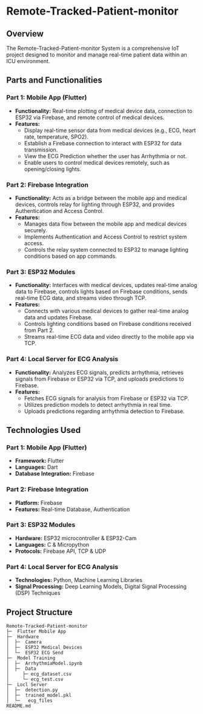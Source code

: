 # Remote-Tracked-Patient-monitor

## Overview
The Remote-Tracked-Patient-monitor System is a comprehensive IoT project designed to monitor and manage real-time patient data within an ICU environment. 

## Parts and Functionalities

### Part 1: Mobile App (Flutter)
- **Functionality:** Real-time plotting of medical device data, connection to ESP32 via Firebase, and remote control of medical devices.
- **Features:**
  - Display real-time sensor data from medical devices (e.g., ECG, heart rate, temperature, SPO2).
  - Establish a Firebase connection to interact with ESP32 for data transmission.
  - View the ECG Prediction whether the user has Arrhythmia or not.
  - Enable users to control medical devices remotely, such as opening/closing lights.

### Part 2: Firebase Integration
- **Functionality:** Acts as a bridge between the mobile app and medical devices, controls relay for lighting through ESP32, and provides Authentication and Access Control.
- **Features:**
  - Manages data flow between the mobile app and medical devices securely.
  - Implements Authentication and Access Control to restrict system access.
  - Controls the relay system connected to ESP32 to manage lighting conditions based on app commands.

### Part 3: ESP32 Modules
- **Functionality:** Interfaces with medical devices, updates real-time analog data to Firebase, controls lights based on Firebase conditions, sends real-time ECG data, and streams video through TCP.
- **Features:**
  - Connects with various medical devices to gather real-time analog data and updates Firebase.
  - Controls lighting conditions based on Firebase conditions received from Part 2.
  - Streams real-time ECG data and video directly to the mobile app via TCP.

### Part 4: Local Server for ECG Analysis
- **Functionality:** Analyzes ECG signals, predicts arrhythmia, retrieves signals from Firebase or ESP32 via TCP, and uploads predictions to Firebase.
- **Features:**
  - Fetches ECG signals for analysis from Firebase or ESP32 via TCP.
  - Utilizes prediction models to detect arrhythmia in real time.
  - Uploads predictions regarding arrhythmia detection to Firebase.


## Technologies Used

### Part 1: Mobile App (Flutter)
- **Framework:** Flutter
- **Languages:** Dart
- **Database Integration:** Firebase

### Part 2: Firebase Integration
- **Platform:** Firebase
- **Features:** Real-time Database, Authentication

### Part 3: ESP32 Modules
- **Hardware:** ESP32 microcontroller & ESP32-Cam
- **Languages:** C & Micropython
- **Protocols:** Firebase API, TCP & UDP

### Part 4: Local Server for ECG Analysis
- **Technologies:** Python, Machine Learning Libraries
- **Signal Processing:** Deep Learning Models, Digital Signal Processing (DSP) Techniques


## Project Structure
  
```
Remote-Tracked-Patient-monitor
├─  Flutter Mobile App
├─  Hardware
│  ├─  Camera
│  ├─  ESP32 Medical Devices
│  └─  ESP32 ECG Send
├─  Model Training
│  ├─  ArrhythmiaModel.ipynb
│  ├─  Data
│     ├─ ecg_dataset.csv
│     └─ ecg_test.csv
├─  Locl Server
│  ├─  detection.py
│  ├─  trained_model.pkl
│  └─   ecg_files
README.md
```